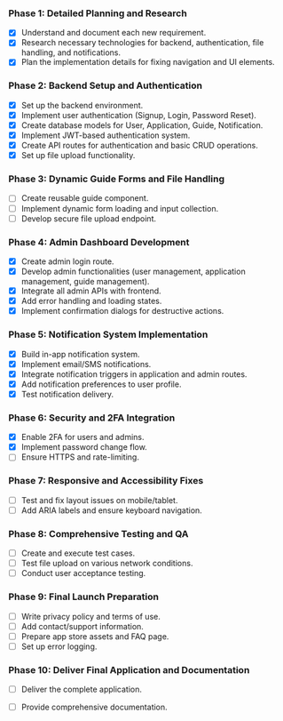 ### Phase 1: Detailed Planning and Research
- [x] Understand and document each new requirement.
- [x] Research necessary technologies for backend, authentication, file handling, and notifications.
- [x] Plan the implementation details for fixing navigation and UI elements.

### Phase 2: Backend Setup and Authentication
- [x] Set up the backend environment.
- [x] Implement user authentication (Signup, Login, Password Reset).
- [x] Create database models for User, Application, Guide, Notification.
- [x] Implement JWT-based authentication system.
- [x] Create API routes for authentication and basic CRUD operations.
- [x] Set up file upload functionality.

### Phase 3: Dynamic Guide Forms and File Handling
- [ ] Create reusable guide component.
- [ ] Implement dynamic form loading and input collection.
- [ ] Develop secure file upload endpoint.

### Phase 4: Admin Dashboard Development
- [x] Create admin login route.
- [x] Develop admin functionalities (user management, application management, guide management).
- [x] Integrate all admin APIs with frontend.
- [x] Add error handling and loading states.
- [x] Implement confirmation dialogs for destructive actions.

### Phase 5: Notification System Implementation
- [x] Build in-app notification system.
- [x] Implement email/SMS notifications.
- [x] Integrate notification triggers in application and admin routes.
- [x] Add notification preferences to user profile.
- [x] Test notification delivery.

### Phase 6: Security and 2FA Integration
- [x] Enable 2FA for users and admins.
- [x] Implement password change flow.
- [ ] Ensure HTTPS and rate-limiting.

### Phase 7: Responsive and Accessibility Fixes
- [ ] Test and fix layout issues on mobile/tablet.
- [ ] Add ARIA labels and ensure keyboard navigation.

### Phase 8: Comprehensive Testing and QA
- [ ] Create and execute test cases.
- [ ] Test file upload on various network conditions.
- [ ] Conduct user acceptance testing.

### Phase 9: Final Launch Preparation
- [ ] Write privacy policy and terms of use.
- [ ] Add contact/support information.
- [ ] Prepare app store assets and FAQ page.
- [ ] Set up error logging.

### Phase 10: Deliver Final Application and Documentation
- [ ] Deliver the complete application.
- [ ] Provide comprehensive documentation.

